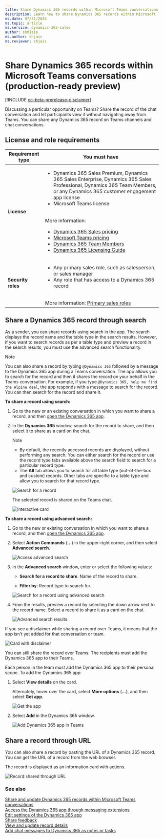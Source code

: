 ```yaml
---
title: Share Dynamics 365 records within Microsoft Teams conversations
description: Learn how to share Dynamics 365 records within Microsoft Teams conversations
ms.date: 07/31/2024
ms.topic: article
ms.service: dynamics-365-sales
author: sbmjais
ms.author: shjais
ms.reviewer: shjais 
---
```


# Share Dynamics 365 records within Microsoft Teams conversations (production-ready preview)

[!INCLUDE [cc-beta-prerelease-disclaimer](../../includes/cc-beta-prerelease-disclaimer.md)]

Discussing a particular opportunity on Teams? Share the record of the chat conversation and let participants view it without navigating away from Teams. You can share any Dynamics 365 record on Teams channels and chat conversations.

## License and role requirements

| Requirement type | You must have |
|-----------------------|---------|
| **License** | <ul><li>Dynamics 365 Sales Premium, Dynamics 365 Sales Enterprise, Dynamics 365 Sales Professional, Dynamics 365 Team Members, or any Dynamics 365 customer engagement app license</li> <li>Microsoft Teams license</li></ul>  <br>More information: <ul><li>[Dynamics 365 Sales pricing](https://dynamics.microsoft.com/sales/pricing/)</li><li>[Microsoft Teams pricing](https://www.microsoft.com/microsoft-teams/compare-microsoft-teams-options?activetab=pivot:primaryr2&rtc=1)</li><li>[Dynamics 365 Team Members](/dynamics365/get-started/team-members-license)</li><li>[Dynamics 365 Licensing Guide](https://go.microsoft.com/fwlink/?LinkId=866544&clcid=0x409)</li></ul> |
| **Security roles** | <ul><li>Any primary sales role, such as salesperson, or sales manager</li><li>Any role that has access to a Dynamics 365 record</li></ul> <br>  More information: [Primary sales roles](../security-roles-for-sales.md#primary-sales-roles)|

## Share a Dynamics 365 record through search

As a sender, you can share records using search in the app. The search displays the record name and the table type in the search results. However, if you want to search records as per a table type and preview a record in the search results, you must use the advanced search functionality.

> [!NOTE]
> You can also share a record by typing `@Dynamics 365` followed by a message to the Dynamics 365 app during a Teams conversation. The app allows you to search for the record and then it shares the record on your behalf in the Teams conversation. For example, if you type `@Dynamics 365, help me find the Alpine deal`, the app responds with a message to search for the record. You can then search for the record and share it.

**To share a record using search:**

1.  Go to the new or an existing conversation in which you want to share a record, and then [open the Dynamics 365 app](access-d365-app.md#access-the-dynamics-365-app).

2.  In the **Dynamics 365** window, search for the record to share, and then select it to share as a card on the chat.

    > [!NOTE]
    > -   By default, the recently accessed records are displayed, without performing any search. You can either search for the record or use the record type tabs available above the search field to search for a particular record type.
    > -   The **All** tab allows you to search for all table type (out-of-the-box and custom) records. Other tabs are specific to a table type and allow you to search for that record type.    
    
    ![Search for a record](media/me-search-record.png "Search for a record")
    
    The selected record is shared on the Teams chat.
    
    ![Interactive card](media/me-info-card.png "Interactive card")

**To share a record using advanced search:**

1.  Go to the new or existing conversation in which you want to share a record, and then [open the Dynamics 365 app](access-d365-app.md#access-the-dynamics-365-app).

2.  Select **Action Commands** (**…**) in the upper-right corner, and then select **Advanced search**.

    ![Access advanced search](media/me-advanced-search-menu.png "Access advanced search")

3.  In the **Advanced search** window, enter or select the following values:

    - **Search for a record to share**: Name of the record to share.

    - **Filter by**: Record type to search for.

    ![Search for a record using advanced search](media/me-adv-search-record.png "Search for a record using advanced search")

4.  From the results, preview a record by selecting the down arrow next to the record name. Select a record to share it as a card on the chat.

    ![Advanced search results](media/me-adv-search-results.png "Advanced search results")

If you see a disclaimer while sharing a record over Teams, it means that the app isn't yet added for that conversation or team.

![Card with disclaimer](media/me-card-disclaimer.png "Card with disclaimer")

You can still share the record over Teams. The recipients must add the Dynamics 365 app to their Teams.

Each person in the team must add the Dynamics 365 app to their personal scope. To add the Dynamics 365 app:

1.  Select **View details** on the card.

    Alternately, hover over the card, select **More options** (**…**), and then select **Get app**.

    ![Get the app](media/me-get-app.png "Get the app")

2.  Select **Add** in the Dynamics 365 window.

    ![Add Dynamics 365 app in Teams](media/me-add-d365-app.png "Add Dynamics 365 app in Teams")

## Share a record through URL

You can also share a record by pasting the URL of a Dynamics 365 record. You can get the URL of a record from the web browser.

The record is displayed as an information card with actions.

![Record shared through URL](media/me-record-url.png "Record shared through URL")

### See also

[Share and update Dynamics 365 records within Microsoft Teams conversations](share-d365-record-overview.md)   
[Access the Dynamics 365 app through messaging extensions](access-d365-app.md)   
[Edit settings of the Dynamics 365 app](edit-d365-app.md)    
[Share feedback](share-feedback-d365-app.md)    
[View and update record details](view-update-dynamics-records.md)   
[Add chat messages to Dynamics 365 as notes or tasks](add-chat-d365.md)   
